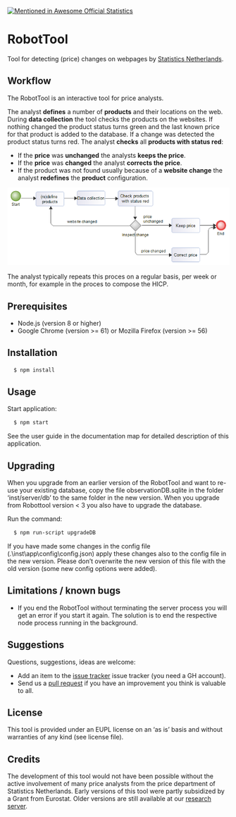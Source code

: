 [![Mentioned in Awesome Official Statistics ](https://awesome.re/mentioned-badge.svg)](http://www.awesomeofficialstatistics.org)

# RobotTool
Tool for detecting (price) changes on webpages by [Statistics Netherlands](https://www.cbs.nl/en-gb).

## Workflow
The RobotTool is an interactive tool for price analysts.

The analyst **defines** a number of **products** and their locations on the web.
During **data collection** the tool checks the products on the websites.
If nothing changed the product status turns green and the last known price for that product is added to the database.
If a change was detected the product status turns red.
The analyst **checks** all **products with status red**:
- If the **price** was **unchanged** the analysts **keeps the price**.
- If the **price** was **changed** the analyst **corrects the price**.
- If the product was not found usually because of a **website change** the analyst **redefines** the **product** configuration.

![Workflow](workflow.png)

The analyst typically repeats this proces on a regular basis, per week or month, for example in the proces to compose the HICP.

## Prerequisites
- Node.js (version 8 or higher)
- Google Chrome (version >= 61) or Mozilla Firefox (version >= 56)

## Installation

```bash
  $ npm install
```

## Usage

Start application:
```bash
  $ npm start
```

See the user guide in the documentation map for detailed description of this application.

## Upgrading
When you upgrade from an earlier version of the RobotTool and want to re-use your existing database, copy the file observationDB.sqlite in the folder ‘inst/server/db’ to the same folder in the new version.
When you upgrade from Robottool version < 3 you also have to upgrade the database.

Run the command:
```bash
  $ npm run-script upgradeDB
```

If you have made some changes in the config file (.\inst\app\config\config.json) apply these changes also to the config file in the new version. Please don’t overwrite the new version of this file with the old version (some new config options were added).

## Limitations / known bugs
- If you end the RobotTool without terminating the server process you will get an error if you start it again. The solution is to end the respective node process running in the background.

## Suggestions
Questions, suggestions, ideas are welcome: 
- Add an item to the [issue tracker](https://github.com/SNStatComp/RobotTool/issues) issue tracker (you need a GH account).
- Send us a [pull request](https://help.github.com/articles/creating-a-pull-request/) if you have an improvement you think is valuable to all.

## License
This tool is provided under an EUPL license on an ‘as is’ basis and without warranties of any kind (see license file).

## Credits
The development of this tool would not have been possible without the active involvement of many price analysts from the price department of Statistics Netherlands.
Early versions of this tool were partly subsidized by a Grant from Eurostat. Older versions are still available at our [research server](http://research.cbs.nl/Projects/RobotTool).
